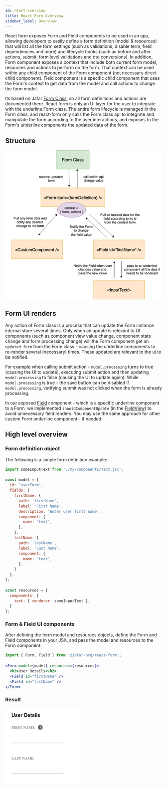 ```yaml
---
id: react-overview
title: React Form Overview
sidebar_label: Overview
---
```


React form exposes Form and Field components to be used in an app, allowing developers to easily define a form definition (model & resources) that will list all
the form settings (such as validations, disable term, field dependencies and more) and lifecycle hooks (such as before and after actions, submit, form level validations and dto conversions). In addition, Form component exposes a context that include both current form model, resources and actions to perform on the form. That context can be used within any child component of the Form component (not necessary direct child component). Field component is a specific child component that uses the Form's context to get data from the model and call actions to change the form model.

Its based on Jafar [Form Class](form-overview.html), so all form definitions and actions are documented there. 
React form is only an UI layer for the user to integrate with the underline Form class. The entire form lifecycle is managed in the Form class, and react-form only calls the Form class api to integrate and manipulate the form according to the user interactions, and exposes to the Form's underline components the updated data of the form.

## Structure

![react-structure](assets/react-form-structure-v1.0.0.png)

## Form UI renders

Any action of Form class is a process that can update the Form instance internal store several times. Only when an update is relevant to UI components (such as component view value change, component state change and form processing change) will the Form component get an `updated form` from the Form class - causing the underline components to re-render several (necessary) times. These updated are relevant to the ui to be notified. 

For example when calling submit action - `model.processing` turns to true (causing the UI to update), executing submit action and then updating `model.processing` to false (causing the UI to update again). While `model.processing` is true - the save button can be disabled if `model.processing`, verifying submit was
not clicked when the form is already processing.

In our exposed [Field](react-field) component - which is a specific underline component to a Form, we implemented `shouldComponentUpdate` (in the [FieldView](react-field#field-view)) to avoid unnecessary field renders. You may use the same approach for other custom Form underline component - if needed.

## High level overview

### Form definition object

The following is a simple form definition example:

```javascript
import someInputText from './my-components/Text.jsx';

const model = {
  id: 'userForm',
  fields: {
    firstName: {
      path: 'firstName',
      label: 'First Name',
      description: 'Enter user first name',
      component: {
        name: 'text',
      },
    },
    lastName: {
      path: 'lastName',
      label: 'Last Name',
      component: {
        name: 'text',
      },
    }
  },
};

const resources = {
  components: {
    text: { renderer: someInputText },
  }
};
```

### Form & Field UI components

After defining the form model and resources objects, define the Form and Field components in your JSX, and pass the model and resources to the Form component:

```jsx
import { Form, Field } from '@jafar-org/react-form';

<Form model={model} resources={resources}>
  <h2>User Details</h2>
  <Field id="firstName" />
  <Field id="lastName" />
</Form>
```

### Result

![overview-image](assets/overview-form-v1.0.0.png) 